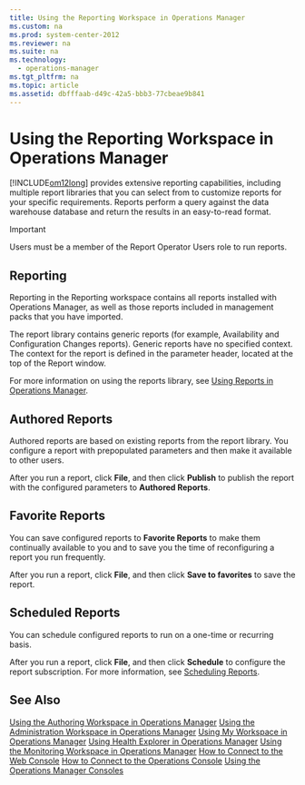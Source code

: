 ```yaml
---
title: Using the Reporting Workspace in Operations Manager
ms.custom: na
ms.prod: system-center-2012
ms.reviewer: na
ms.suite: na
ms.technology: 
  - operations-manager
ms.tgt_pltfrm: na
ms.topic: article
ms.assetid: dbfffaab-d49c-42a5-bbb3-77cbeae9b841
---
```

# Using the Reporting Workspace in Operations Manager
[!INCLUDE[om12long](Token/om12long_md.md)] provides extensive reporting capabilities, including multiple report libraries that you can select from to customize reports for your specific requirements. Reports perform a query against the data warehouse database and return the results in an easy\-to\-read format.

> [!IMPORTANT]
> Users must be a member of the Report Operator Users role to run reports.

## <a name="bkmk_reporting"></a>Reporting
Reporting in the Reporting workspace contains all reports installed with Operations Manager, as well as those reports included in management packs that you have imported.

The report library contains generic reports \(for example, Availability and Configuration Changes reports\). Generic reports have no specified context. The context for the report is defined in the parameter header, located at the top of the Report window.

For more information on using the reports library, see [Using Reports in Operations Manager](Using-Reports-in-Operations-Manager.md).

## <a name="bkmk_authoredreports"></a>Authored Reports
Authored reports are based on existing reports from the report library. You configure a report with prepopulated parameters and then make it available to other users.

After you run a report, click **File**, and then click **Publish** to publish the report with the configured parameters to **Authored Reports**.

## <a name="bkmk_favoritereports"></a>Favorite Reports
You can save configured reports to **Favorite Reports** to make them continually available to you and to save you the time of reconfiguring a report you run frequently.

After you run a report, click **File**, and then click **Save to favorites** to save the report.

## <a name="bkmk_scheduledreports"></a>Scheduled Reports
You can schedule configured reports to run on a one\-time or recurring basis.

After you run a report, click **File**, and then click **Schedule** to configure the report subscription. For more information, see [Scheduling Reports](Scheduling-Reports.md).

## See Also
[Using the Authoring Workspace in Operations Manager](Using-the-Authoring-Workspace-in-Operations-Manager.md)
[Using the Administration Workspace in Operations Manager](Using-the-Administration-Workspace-in-Operations-Manager.md)
[Using My Workspace in Operations Manager](Using-My-Workspace-in-Operations-Manager.md)
[Using Health Explorer in Operations Manager](Using-Health-Explorer-in-Operations-Manager.md)
[Using the Monitoring Workspace in Operations Manager](Using-the-Monitoring-Workspace-in-Operations-Manager.md)
[How to Connect to the Web Console](How-to-Connect-to-the-Web-Console.md)
[How to Connect to the Operations Console](How-to-Connect-to-the-Operations-Console.md)
[Using the Operations Manager Consoles](Using-the-Operations-Manager-Consoles.md)


